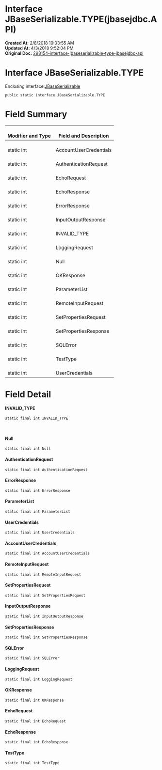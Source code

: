 # Interface JBaseSerializable.TYPE(jbasejdbc.API) 

**Created At:** 2/8/2018 10:03:55 AM  
**Updated At:** 4/3/2018 9:52:04 PM  
**Original Doc:** [298154-interface-jbaseserializable-type-jbasejdbc-api](https://docs.jbase.com/39232-io/298154-interface-jbaseserializable-type-jbasejdbc-api)  


# Interface JBaseSerializable.TYPE
Enclosing interface:[JBaseSerializable](./../jbaseserializable-%28jbasejdbc-api%29 "interface in com.jbase.jdbc.io") 
```
public static interface JBaseSerializable.TYPE
```





# Field Summary


| <br>Modifier and Type<br> | <br>Field and Description<br> |
| --- | --- |
| <br>static int<br> | <br>AccountUserCredentials<br> |
| <br>static int<br> | <br>AuthenticationRequest<br> |
| <br>static int<br> | <br>EchoRequest<br> |
| <br>static int<br> | <br>EchoResponse<br> |
| <br>static int<br> | <br>ErrorResponse<br> |
| <br>static int<br> | <br>InputOutputResponse<br> |
| <br>static int<br> | <br>INVALID\_TYPE<br> |
| <br>static int<br> | <br>LoggingRequest<br> |
| <br>static int<br> | <br>Null<br> |
| <br>static int<br> | <br>OKResponse<br> |
| <br>static int<br> | <br>ParameterList<br> |
| <br>static int<br> | <br>RemoteInputRequest<br> |
| <br>static int<br> | <br>SetPropertiesRequest<br> |
| <br>static int<br> | <br>SetPropertiesResponse<br> |
| <br>static int<br> | <br>SQLError<br> |
| <br>static int<br> | <br>TestType<br> |
| <br>static int<br> | <br>UserCredentials<br> |






# Field Detail

#### **INVALID\_TYPE**

```
static final int INVALID_TYPE
```
 
#### **Null**

```
static final int Null
```




#### **AuthenticationRequest**

```
static final int AuthenticationRequest
```




#### **ErrorResponse**

```
static final int ErrorResponse
```




#### **ParameterList**

```
static final int ParameterList
```




#### **UserCredentials**

```
static final int UserCredentials
```




#### **AccountUserCredentials**

```
static final int AccountUserCredentials
```




#### **RemoteInputRequest**

```
static final int RemoteInputRequest
```




#### **SetPropertiesRequest**

```
static final int SetPropertiesRequest
```




#### **InputOutputResponse**

```
static final int InputOutputResponse
```


#### 


#### **SetPropertiesResponse**

```
static final int SetPropertiesResponse
```




#### **SQLError**

```
static final int SQLError
```




#### **LoggingRequest**

```
static final int LoggingRequest
```



#### **OKResponse**

```
static final int OKResponse
```




#### **EchoRequest**

```
static final int EchoRequest
```




#### **EchoResponse**

```
static final int EchoResponse
```




#### **TestType**

```
static final int TestType
```

